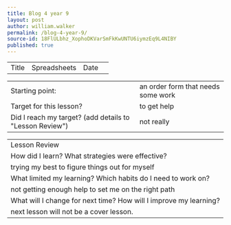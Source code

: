 ```yaml
---
title: Blog 4 year 9
layout: post
author: william.walker
permalink: /blog-4-year-9/
source-id: 18FlULbhz_XophoDKVarSmFkKwUNTU6iymzEq9L4NIBY
published: true
---
```

<table>
  <tr>
    <td>Title</td>
    <td>Spreadsheets</td>
    <td>Date</td>
    <td></td>
  </tr>
</table>


<table>
  <tr>
    <td>Starting point:</td>
    <td>an order form that needs some work</td>
  </tr>
  <tr>
    <td>Target for this lesson?</td>
    <td>to get help </td>
  </tr>
  <tr>
    <td>Did I reach my target? 
(add details to "Lesson Review")</td>
    <td>not really</td>
  </tr>
</table>


<table>
  <tr>
    <td>Lesson Review</td>
  </tr>
  <tr>
    <td>How did I learn? What strategies were effective? </td>
  </tr>
  <tr>
    <td>trying my best to figure things out for myself</td>
  </tr>
  <tr>
    <td>What limited my learning? Which habits do I need to work on? </td>
  </tr>
  <tr>
    <td>not getting enough help to set me on the right path</td>
  </tr>
  <tr>
    <td>What will I change for next time? How will I improve my learning?</td>
  </tr>
  <tr>
    <td>next lesson will not be a cover lesson.</td>
  </tr>
</table>


